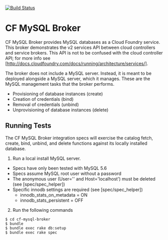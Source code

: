 [![Build Status](https://travis-ci.org/cloudfoundry/cf-mysql-broker.png?branch=master)](https://travis-ci.org/cloudfoundry/cf-mysql-broker)

# CF MySQL Broker

CF MySQL Broker provides MySQL databases as a Cloud Foundry service.  This broker demonstrates the v2 services API between cloud controllers and service brokers. This API is not to be confused with the cloud controller API; for more info see [http://docs.cloudfoundry.com/docs/running/architecture/services/].

The broker does not include a MySQL server.  Instead, it is meant to be deployed alongside a MySQL server, which it manages.  These are the MySQL management tasks that the broker performs.

* Provisioning of database instances (create)
* Creation of credentials (bind)
* Removal of credentials (unbind)
* Unprovisioning of database instances (delete)

## Running Tests

The CF MySQL Broker integration specs will exercise the catalog fetch, create, bind, unbind, and delete functions against its locally installed database.

1. Run a local install MySQL server.
  * Specs have only been tested with MySQL 5.6
  * Specs assume MySQL root user without a password
  * The anonymous user (User='' and Host='localhost') must be deleted (see [spec/spec_helper])
  * Specific innodb settings are required (see [spec/spec_helper])
    - innodb_stats_on_metadata = ON
    - innodb_stats_persistent = OFF

2. Run the following commands

```
$ cd cf-mysql-broker
$ bundle
$ bundle exec rake db:setup
$ bundle exec rake spec
```
